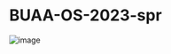 # BUAA-OS-2023-spr
![image](https://github.com/striiike/BUAA-OS-2023-spr/assets/48015299/daa72efe-5d9f-457b-a7cd-e88687357de0)
